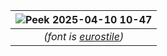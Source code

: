| ![Peek 2025-04-10 10-47](https://github.com/user-attachments/assets/8d037f42-7550-43b9-9bad-6744fb723897 "minesweeper") |
|:--:| 
| *(font is [eurostile](https://damieng.com/typography/zx-origins/zx-eurostile/))* |
